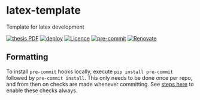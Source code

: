 # latex-template

Template for latex development

[![thesis PDF](https://img.shields.io/badge/template-PDF-blue.svg)](https://www.dropbox.com/s/mi1wmdi6grji15x/template.pdf?dl=0)
[![deploy](https://github.com/paddyroddy/latex-template/actions/workflows/deploy.yaml/badge.svg)](https://github.com/paddyroddy/phd_thesis/actions/workflows/deploy.yaml)
[![Licence](https://img.shields.io/github/license/paddyroddy/latex-template)](https://github.com/paddyroddy/latex-template/blob/main/LICENCE.txt)
[![pre-commit](https://img.shields.io/badge/pre--commit-enabled-brightgreen?logo=pre-commit)](https://github.com/pre-commit/pre-commit)
[![Renovate](https://img.shields.io/badge/renovate-enabled-orange?logo=renovatebot)](https://docs.renovatebot.com)

## Formatting

To install `pre-commit` hooks locally, execute `pip install pre-commit` followed
by `pre-commit install`. This only needs to be done once per repo, and from then
on checks are made whenever committing. See
[steps here](https://pre-commit.com/#automatically-enabling-pre-commit-on-repositories)
to enable these checks always.
